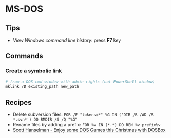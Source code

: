 # MS-DOS

## Tips

- _View Windows command line history_: press **F7** key

## Commands

### Create a symbolic link

```bash
# from a DOS cmd window with admin rights (not PowerShell window)
mklink /D existing_path new_path
```

## Recipes

- Delete subversion files: `FOR /F "tokens=*" %G IN ('DIR /B /AD /S *.svn*') DO RMDIR /S /Q "%G"`
- Rename files by adding a prefix: `FOR %v IN (*.*) DO REN %v prefix%v`
- [Scott Hanselman - Enjoy some DOS Games this Christmas with DOSBox](https://www.hanselman.com/blog/EnjoySomeDOSGamesThisChristmasWithDOSBox.aspx)
